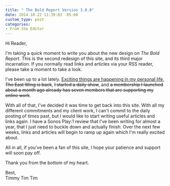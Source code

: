 ```yaml
---
title: " The Bold Report Version 3.0.0"
date: 2014-10-22 11:39:03 -05:00
custom_type: post
categories:
- From the Editor
---
```


Hi Reader,

I'm taking a quick moment to write you about the new design on *The Bold Report*. This is the second redesign of this site, and its third major incarnation. If you normally read links and articles via your RSS reader, please take a moment to take a look.

I've been up to a lot lately. [Exciting things are happening in my personal life](http://instagram.com/p/saorGTycIO/), ~~The East Wing is back~~, ~~I started a daily show~~, and ~~a membership I launched about a month ago already has seven members that are supporting my online work~~.

With all of that, I've decided it was time to get back into this site. With all my different commitments and my client work, I can't commit to the daily posting of times past, but I would like to start writing useful articles and links again. I have a Sonos Play:1 review that I've been writing for almost a year, that I just need to buckle down and actually finish. Over the next few weeks, links and articles will begin to ramp up again which I'm really excited about.

All in all, if you've been a fan of this site, I hope your patience and support will soon pay off.

Thank you from the bottom of my heart.

Best,   
Timmy Tim Tim

